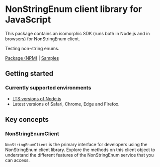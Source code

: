 # NonStringEnum client library for JavaScript

This package contains an isomorphic SDK (runs both in Node.js and in browsers) for NonStringEnum client.

Testing non-string enums.

[Package (NPM)](https://www.npmjs.com/package/@msinternal/non-string-num) |
[Samples](https://github.com/Azure-Samples/azure-samples-js-management)

## Getting started

### Currently supported environments

- [LTS versions of Node.js](https://nodejs.org/about/releases/)
- Latest versions of Safari, Chrome, Edge and Firefox.




## Key concepts

### NonStringEnumClient

`NonStringEnumClient` is the primary interface for developers using the NonStringEnum client library. Explore the methods on this client object to understand the different features of the NonStringEnum service that you can access.

